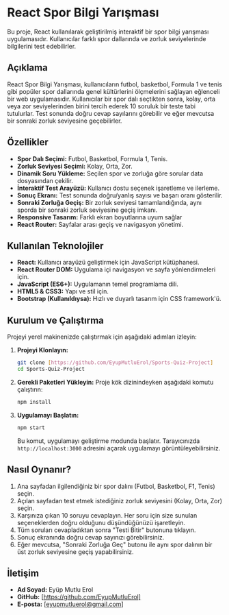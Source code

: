 # React Spor Bilgi Yarışması

Bu proje, React kullanılarak geliştirilmiş interaktif bir spor bilgi yarışması uygulamasıdır. Kullanıcılar farklı spor dallarında ve zorluk seviyelerinde bilgilerini test edebilirler.

## Açıklama

React Spor Bilgi Yarışması, kullanıcıların futbol, basketbol, Formula 1 ve tenis gibi popüler spor dallarında genel kültürlerini ölçmelerini sağlayan eğlenceli bir web uygulamasıdır. Kullanıcılar bir spor dalı seçtikten sonra, kolay, orta veya zor seviyelerinden birini tercih ederek 10 soruluk bir teste tabi tutulurlar. Test sonunda doğru cevap sayılarını görebilir ve eğer mevcutsa bir sonraki zorluk seviyesine geçebilirler.

## Özellikler

* **Spor Dalı Seçimi:** Futbol, Basketbol, Formula 1, Tenis.
* **Zorluk Seviyesi Seçimi:** Kolay, Orta, Zor.
* **Dinamik Soru Yükleme:** Seçilen spor ve zorluğa göre sorular data dosyasından çekilir.
* **İnteraktif Test Arayüzü:** Kullanıcı dostu seçenek işaretleme ve ilerleme.
* **Sonuç Ekranı:** Test sonunda doğru/yanlış sayısı ve başarı oranı gösterilir.
* **Sonraki Zorluğa Geçiş:** Bir zorluk seviyesi tamamlandığında, aynı sporda bir sonraki zorluk seviyesine geçiş imkanı.
* **Responsive Tasarım:** Farklı ekran boyutlarına uyum sağlar 
* **React Router:** Sayfalar arası geçiş ve navigasyon yönetimi.


## Kullanılan Teknolojiler

* **React:** Kullanıcı arayüzü geliştirmek için JavaScript kütüphanesi.
* **React Router DOM:** Uygulama içi navigasyon ve sayfa yönlendirmeleri için.
* **JavaScript (ES6+):** Uygulamanın temel programlama dili.
* **HTML5 & CSS3:** Yapı ve stil için.
* **Bootstrap (Kullanıldıysa):** Hızlı ve duyarlı tasarım için CSS framework'ü.


## Kurulum ve Çalıştırma

Projeyi yerel makinenizde çalıştırmak için aşağıdaki adımları izleyin:

1.  **Projeyi Klonlayın:**
    ```bash
    git clone [https://github.com/EyupMutluErol/Sports-Quiz-Project]
    cd Sports-Quiz-Project
    ```

2.  **Gerekli Paketleri Yükleyin:**
    Proje kök dizinindeyken aşağıdaki komutu çalıştırın:
    ```bash
    npm install
    ```
    

3.  **Uygulamayı Başlatın:**
    ```bash
    npm start
    ```
    

    Bu komut, uygulamayı geliştirme modunda başlatır. Tarayıcınızda `http://localhost:3000` adresini açarak uygulamayı görüntüleyebilirsiniz.

## Nasıl Oynanır?

1.  Ana sayfadan ilgilendiğiniz bir spor dalını (Futbol, Basketbol, F1, Tenis) seçin.
2.  Açılan sayfadan test etmek istediğiniz zorluk seviyesini (Kolay, Orta, Zor) seçin.
3.  Karşınıza çıkan 10 soruyu cevaplayın. Her soru için size sunulan seçeneklerden doğru olduğunu düşündüğünüzü işaretleyin.
4.  Tüm soruları cevapladıktan sonra "Testi Bitir" butonuna tıklayın.
5.  Sonuç ekranında doğru cevap sayınızı görebilirsiniz.
6.  Eğer mevcutsa, "Sonraki Zorluğa Geç" butonu ile aynı spor dalının bir üst zorluk seviyesine geçiş yapabilirsiniz.



## İletişim 

* **Ad Soyad:** Eyüp Mutlu Erol
* **GitHub:** [https://github.com/EyupMutluErol]
* **E-posta:** [eyupmutluerol@gmail.com]
